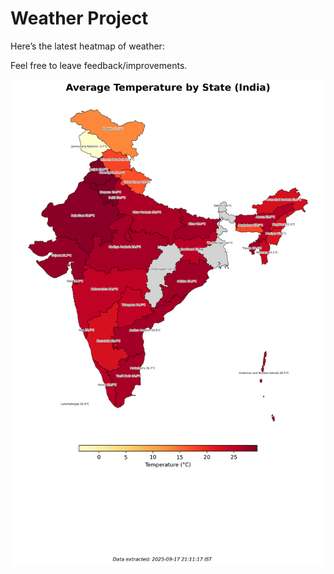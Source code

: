 # Weather Project

Here’s the latest heatmap of weather:

Feel free to leave feedback/improvements.

![India Heatmap](docs/assets/india_heatmap.png?v=CAD69F)
